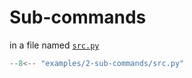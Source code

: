 # Sub-commands

in a file named [`src.py`](./src.py)

```python
--8<-- "examples/2-sub-commands/src.py"
```
